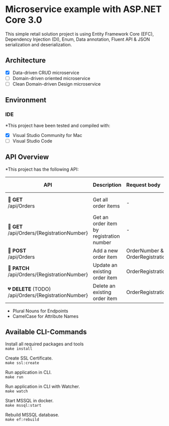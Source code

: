 # Microservice example with ASP.NET Core 3.0
This simple retail solution project is using Entity Framework Core (EFC), Dependency Injection (DI), Enum, Data annotation, Fluent API & JSON serialization and deserialization.

## Architecture
- [x] Data-driven CRUD microservice
- [ ] Domain-driven oriented microservice
- [ ] Clean Domain-driven Design microservice

## Environment
### IDE
*This project have been tested and compiled with:

- [x] Visual Studio Community for Mac
- [ ] Visual Studio Code

## API Overview ##
*This project has the following API:

|API|Description|Request body|Response body|
|-|:-|:-|:-|
| &#x1f499; **GET**<br> /api/Orders | Get all order items | - | Array of order items |
| &#x1f499; **GET**<br> /api/Orders/{RegistrationNumber} | Get an order item by registration number | - | Order item |
| &#x1F49A; **POST**<br> /api/Orders | Add a new order item | OrderNumber & OrderRegistrationNumber  | Order item |
| &#x1f49b; **PATCH**<br> /api/Orders/{RegistrationNumber}  | Update an existing order item | OrderRegistrationNumber | Order item |
| &#x1f494; **DELETE** (TODO)<br> /api/Orders/{RegistrationNumber}  | Delete an existing order item | OrderRegistrationNumber | - |

* Plural Nouns for Endpoints
* CamelCase for Attribute Names

## Available CLI-Commands ##
Install all required packages and tools<br>
```make install```

Create SSL Certificate.<br>
```make ssl:create```

Run application in CLI.<br>
```make run```

Run application in CLI with Watcher.<br>
```make watch```

Start MSSQL in docker.<br>
```make mssql:start```

Rebuild MSSQL database.<br>
```make ef:rebuild```
